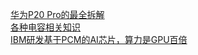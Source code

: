   
[华为P20 Pro的最全拆解](http://www.dianyue.me/archives/062/7c0jn9rgjo9mrl0a/)  
[各种电容相关知识](http://www.dianyue.me/archives/062/vau51ng95fu9dojl/)  
[IBM研发基于PCM的AI芯片，算力是GPU百倍](http://www.dianyue.me/archives/062/83havtollj30xmp8/)
